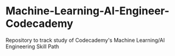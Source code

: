# Machine-Learning-AI-Engineer-Codecademy
Repository to track study of Codecademy's Machine Learning/AI Engineering Skill Path

